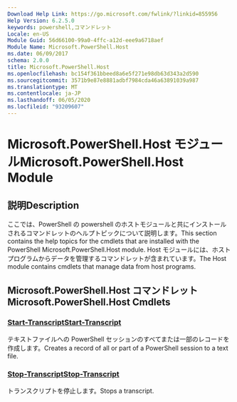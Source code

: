 ```yaml
---
Download Help Link: https://go.microsoft.com/fwlink/?linkid=855956
Help Version: 6.2.5.0
keywords: powershell,コマンドレット
Locale: en-US
Module Guid: 56d66100-99a0-4ffc-a12d-eee9a6718aef
Module Name: Microsoft.PowerShell.Host
ms.date: 06/09/2017
schema: 2.0.0
title: Microsoft.PowerShell.Host
ms.openlocfilehash: bc154f361bbeed8a6e5f271e98db63d343a2d590
ms.sourcegitcommit: 3571b9e87e8881adbf7984cda46a63891039a987
ms.translationtype: MT
ms.contentlocale: ja-JP
ms.lasthandoff: 06/05/2020
ms.locfileid: "93209607"
---
```

# <span data-ttu-id="7c340-103">Microsoft.PowerShell.Host モジュール</span><span class="sxs-lookup"><span data-stu-id="7c340-103">Microsoft.PowerShell.Host Module</span></span>

## <span data-ttu-id="7c340-104">説明</span><span class="sxs-lookup"><span data-stu-id="7c340-104">Description</span></span>

<span data-ttu-id="7c340-105">ここでは、PowerShell の powershell のホストモジュールと共にインストールされるコマンドレットのヘルプトピックについて説明します。</span><span class="sxs-lookup"><span data-stu-id="7c340-105">This section contains the help topics for the cmdlets that are installed with the PowerShell Microsoft.PowerShell.Host module.</span></span> <span data-ttu-id="7c340-106">Host モジュールには、ホスト プログラムからデータを管理するコマンドレットが含まれています。</span><span class="sxs-lookup"><span data-stu-id="7c340-106">The Host module contains cmdlets that manage data from host programs.</span></span>

## <span data-ttu-id="7c340-107">Microsoft.PowerShell.Host コマンドレット</span><span class="sxs-lookup"><span data-stu-id="7c340-107">Microsoft.PowerShell.Host Cmdlets</span></span>

### [<span data-ttu-id="7c340-108">Start-Transcript</span><span class="sxs-lookup"><span data-stu-id="7c340-108">Start-Transcript</span></span>](Start-Transcript.md)
<span data-ttu-id="7c340-109">テキストファイルへの PowerShell セッションのすべてまたは一部のレコードを作成します。</span><span class="sxs-lookup"><span data-stu-id="7c340-109">Creates a record of all or part of a PowerShell session to a text file.</span></span>

### [<span data-ttu-id="7c340-110">Stop-Transcript</span><span class="sxs-lookup"><span data-stu-id="7c340-110">Stop-Transcript</span></span>](Stop-Transcript.md)
<span data-ttu-id="7c340-111">トランスクリプトを停止します。</span><span class="sxs-lookup"><span data-stu-id="7c340-111">Stops a transcript.</span></span>
